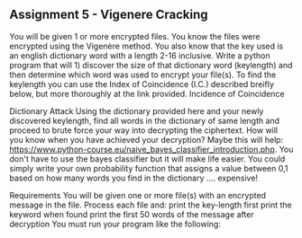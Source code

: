 ## Assignment 5 - Vigenere Cracking

You will be given 1 or more encrypted files. You know the files were encrypted using the Vigenère method. You also know that the key used is an english dictionary word with a length 2-16 inclusive.
Write a python program that will 1) discover the size of that dictionary word (keylength) and then determine which word was used to encrypt your file(s).
To find the keylength you can use the Index of Coincidence (I.C.) described breifly below, but more thoroughly at the link provided.
Incidence of Coincidence

Dictionary Attack
Using the dictionary provided here and your newly discovered keylength, find all words in the dictionary of same length and proceed to brute force your way into decrypting the ciphertext. How will you know when you have achieved your decryption? Maybe this will help: https://www.python-course.eu/naive_bayes_classifier_introduction.php. You don't have to use the bayes classifier but it will make life easier. You could simply write your own probability function that assigns a value between 0,1 based on how many words you find in the dictionary .... expensive!

Requirements
You will be given one or more file(s) with an encrypted message in the file.
Process each file and:
print the key-length first
print the keyword when found
print the first 50 words of the message after decryption
You must run your program like the following:

